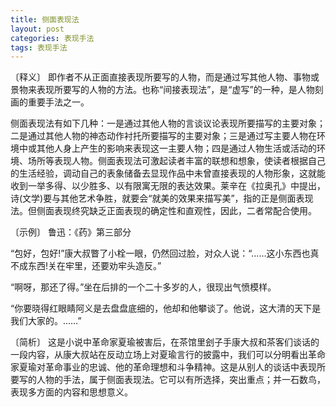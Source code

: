 ```yaml
---
title: 侧面表现法
layout: post
categories: 表现手法
tags: 表现手法
---
```


〔释义〕 即作者不从正面直接表现所要写的人物，而是通过写其他人物、事物或景物来表现所要写的人物的方法。也称“间接表现法”，是“虚写”的一种，是人物刻画的重要手法之一。

侧面表现法有如下几种：一是通过其他人物的言谈议论表现所要描写的主要对象；二是通过其他人物的神态动作衬托所要描写的主要对象；三是通过写主要人物在环境中或其他人身上产生的影响来表现这一主要人物；四是通过人物生活或活动的环境、场所等表现人物。侧面表现法可激起读者丰富的联想和想象，使读者根据自己的生活经验，调动自己的表象储备去显现作品中未曾直接表现的人物形象，这就能收到一举多得、以少胜多、以有限寓无限的表达效果。莱辛在《拉奥孔》中提出，诗(文学)要与其他艺术争胜，就要会“就美的效果来描写美”，指的正是侧面表现法。但侧面表现终究缺乏正面表现的确定性和直观性，因此，二者常配合使用。

〔示例〕 鲁迅：《药》第三部分

“包好，包好!”康大叔瞥了小栓一眼，仍然回过脸，对众人说：“……这小东西也真不成东西!关在牢里，还要劝牢头造反。”

“啊呀，那还了得。”坐在后排的一个二十多岁的人，很现出气愤模样。

“你要晓得红眼睛阿义是去盘盘底细的，他却和他攀谈了。他说，这大清的天下是我们大家的。……”

〔简析〕 这是小说中革命家夏瑜被害后，在茶馆里刽子手康大叔和茶客们谈话的一段内容，从康大叔站在反动立场上对夏瑜言行的披露中，我们可以分明看出革命家夏瑜对革命事业的忠诚、他的革命理想和斗争精神。这是从别人的谈话中表现所要写的人物的手法，属于侧面表现法。它可以有所选择，突出重点；并一石数鸟，表现多方面的内容和思想意义。 